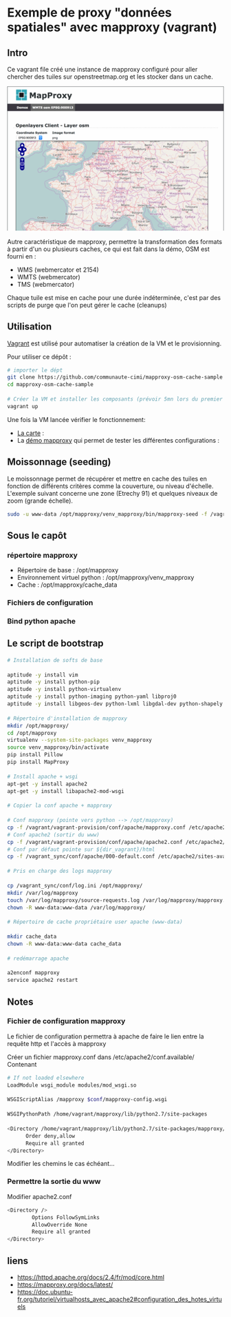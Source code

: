 # Exemple de proxy "données spatiales" avec mapproxy (vagrant)

## Intro

Ce vagrant file créé une instance de mapproxy configuré pour aller chercher des tuiles sur openstreetmap.org et les stocker dans un cache.

<img src="/doc/img/mapproxy-demos-screenshot.png" width="700">

Autre caractéristique de mapproxy, permettre la transformation des formats à partir d'un ou plusieurs caches, ce qui est fait dans la démo, OSM est fourni en : 
* WMS (webmercator et 2154)
* WMTS (webmercator)
* TMS (webmercator)

Chaque tuile est mise en cache pour une durée indéterminée, c'est par des scripts de purge que l'on peut gérer le cache (cleanups)

## Utilisation

[Vagrant](https://www.vagrantup.com/) est utilisé pour automatiser la création de la VM et le provisionning.

Pour utiliser ce dépôt : 

```sh
# importer le dépt
git clone https://github.com/communaute-cimi/mapproxy-osm-cache-sample
cd mapproxy-osm-cache-sample

# Créer la VM et installer les composants (prévoir 5mn lors du premier démarrage)
vagrant up
```

Une fois la VM lancée vérifier le fonctionnement:
* [La carte](http://localhost:8082/) : 
* La [démo mapproxy](http://localhost:8082/mapproxy/demo/) qui permet de tester les différentes configurations : 

## Moissonnage (seeding)

Le moissonnage permet de récupérer et mettre en cache des tuiles en fonction de différents critères comme la couverture, ou niveau d'échelle. L'exemple suivant concerne une zone (Etrechy 91) et quelques niveaux de zoom (grande échelle).

```sh
sudo -u www-data /opt/mapproxy/venv_mapproxy/bin/mapproxy-seed -f /vagrant_sync/conf/mapproxy-osm.yaml -s /vagrant_sync/conf/seed-osm.yaml --seed=seed_etrechy
```

## Sous le capôt

### répertoire mapproxy
* Répertoire de base : /opt/mapproxy
*  Environnement virtuel python : /opt/mapproxy/venv_mapproxy
* Cache : /opt/mapproxy/cache_data

### Fichiers de configuration

### Bind python apache

## Le script de bootstrap

```sh
# Installation de softs de base

aptitude -y install vim
aptitude -y install python-pip
aptitude -y install python-virtualenv
aptitude -y install python-imaging python-yaml libproj0
aptitude -y install libgeos-dev python-lxml libgdal-dev python-shapely

# Répertoire d'installation de mapproxy
mkdir /opt/mapproxy/
cd /opt/mapproxy
virtualenv --system-site-packages venv_mapproxy
source venv_mapproxy/bin/activate
pip install Pillow
pip install MapProxy

# Install apache + wsgi
apt-get -y install apache2
apt-get -y install libapache2-mod-wsgi

# Copier la conf apache + mapproxy

# Conf mapproxy (pointe vers python --> /opt/mapproxy)
cp -f /vagrant/vagrant-provision/conf/apache/mapproxy.conf /etc/apache2/conf-available/
# Conf apache2 (sortir du www)
cp -f /vagrant/vagrant-provision/conf/apache/apache2.conf /etc/apache2/
# Conf par défaut pointe sur ${dir_vagrant}/html
cp -f /vagrant_sync/conf/apache/000-default.conf /etc/apache2/sites-available/

# Pris en charge des logs mapproxy

cp /vagrant_sync/conf/log.ini /opt/mapproxy/
mkdir /var/log/mapproxy
touch /var/log/mapproxy/source-requests.log /var/log/mapproxy/mapproxy.log
chown -R www-data:www-data /var/log/mapproxy/

# Répertoire de cache propriétaire user apache (www-data)

mkdir cache_data
chown -R www-data:www-data cache_data

# redémarrage apache

a2enconf mapproxy
service apache2 restart
```

## Notes

### Fichier de configuration mapproxy
Le fichier de configuration permettra à apache de faire le lien entre la requête http et l'accès à mapproxy

Créer un fichier mapproxy.conf dans /etc/apache2/conf.available/
Contenant
```sh
# If not loaded elsewhere
LoadModule wsgi_module modules/mod_wsgi.so

WSGIScriptAlias /mapproxy $conf/mapproxy-config.wsgi

WSGIPythonPath /home/vagrant/mapproxy/lib/python2.7/site-packages

<Directory /home/vagrant/mapproxy/lib/python2.7/site-packages/mapproxy/>
      Order deny,allow
      Require all granted
</Directory>
```

Modifier les chemins le cas échéant...

### Permettre la sortie du www
Modifier apache2.conf
```sh
<Directory />
        Options FollowSymLinks
        AllowOverride None
        Require all granted
</Directory>
```

## liens
* https://httpd.apache.org/docs/2.4/fr/mod/core.html
* https://mapproxy.org/docs/latest/
* https://doc.ubuntu-fr.org/tutoriel/virtualhosts_avec_apache2#configuration_des_hotes_virtuels

